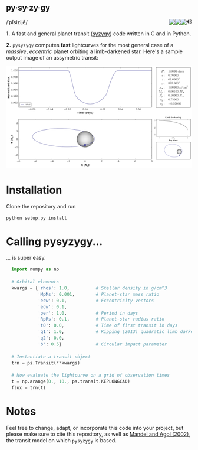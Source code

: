 py·sy·zy·gy
-----------
/ˈpīsizijē/
<a href="https://raw.githubusercontent.com/rodluger/pysyzygy/master/img/pysyzygy.mp3"><img style="float: right;" src="img/speaker.png?raw=True"/></a>
<a href="https://raw.githubusercontent.com/rodluger/pysyzygy/master/LICENSE"><img align="right" src="https://img.shields.io/badge/license-MIT-blue.svg"/></a>
<a href="https://coveralls.io/github/rodluger/pysyzygy?branch=master"><img align="right" src="https://coveralls.io/repos/github/rodluger/pysyzygy/badge.svg?branch=master"/></a>
<a href="https://travis-ci.org/rodluger/pysyzygy"><img align="right" src="https://travis-ci.org/rodluger/pysyzygy.svg?branch=master"/></a>

**1.** A fast and general planet transit ([syzygy](http://en.wikipedia.org/wiki/Syzygy_%28astronomy%29)) code written in C and in Python.

**2.** ``pysyzygy`` computes **fast** lightcurves for the most general case of a *massive*, *eccentric* planet orbiting a limb-darkened star. Here's a sample output image of an assymetric transit:

![transit](img/transit.png?raw=True)

Installation
============
Clone the repository and run

```bash
python setup.py install
```

Calling pysyzygy...
===================

... is super easy.

```python
  import numpy as np
  
  # Orbital elements
  kwargs = {'rhos': 1.0,          # Stellar density in g/cm^3
            'MpMs': 0.001,        # Planet-star mass ratio
            'esw': 0.1,           # Eccentricity vectors
            'ecw': 0.1, 
            'per': 1.0,           # Period in days
            'RpRs': 0.1,          # Planet-star radius ratio
            't0': 0.0,            # Time of first transit in days
            'q1': 1.0,            # Kipping (2013) quadratic limb darkening coefficients
            'q2': 0.0,
            'b': 0.5}             # Circular impact parameter
  
  # Instantiate a transit object
  trn = ps.Transit(**kwargs) 
  
  # Now evaluate the lightcurve on a grid of observation times
  t = np.arange(0., 10., ps.transit.KEPLONGCAD)
  flux = trn(t)
```     

Notes
=====

Feel free to change, adapt, or incorporate this code into your project, but please make sure to cite this repository, as well as [Mandel and Agol (2002)](http://adsabs.harvard.edu/abs/2002ApJ...580L.171M>), the transit model on which ``pysyzygy`` is based.
